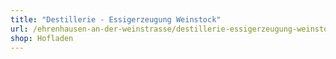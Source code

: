 ```yaml
---
title: "Destillerie - Essigerzeugung Weinstock"
url: /ehrenhausen-an-der-weinstrasse/destillerie-essigerzeugung-weinstock/
shop: Hofladen
---
```

